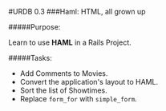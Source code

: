 #URDB 0.3
###Haml: HTML, all grown up



#####Purpose:

Learn to use **HAML** in a Rails Project.


#####Tasks:

- Add Comments to Movies.
- Convert the application's layout to HAML.
- Sort the list of Showtimes.
- Replace `form_for` with `simple_form`.
